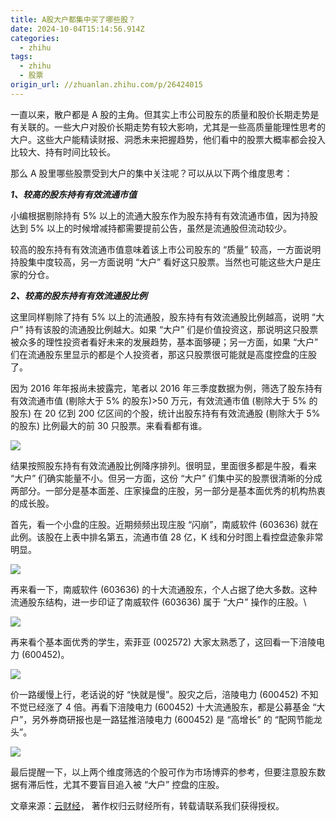 ```yaml
---
title: A股大户都集中买了哪些股？
date: 2024-10-04T15:14:56.914Z
categories:
  - zhihu
tags:
  - zhihu
  - 股票
origin_url: //zhuanlan.zhihu.com/p/26424015
---
```

一直以来，散户都是 A 股的主角。但其实上市公司股东的质量和股价长期走势是有关联的。一些大户对股价长期走势有较大影响，尤其是一些高质量能理性思考的大户。这些大户能精读财报、洞悉未来把握趋势，他们看中的股票大概率都会投入比较大、持有时间比较长。

那么 A 股里哪些股票受到大户的集中关注呢？可以从以下两个维度思考：

***1、较高的股东持有有效流通市值***

小编根据剔除持有 5% 以上的流通大股东作为股东持有有效流通市值，因为持股达到 5% 以上的时候增减持都需要提前公告，虽然是流通股但流动较少。

较高的股东持有有效流通市值意味着该上市公司股东的 “质量” 较高，一方面说明持股集中度较高，另一方面说明 “大户” 看好这只股票。当然也可能这些大户是庄家的分仓。

***2、较高的股东持有有效流通股比例***

这里同样剔除了持有 5% 以上的流通股，股东持有有效流通股比例越高，说明 “大户” 持有该股的流通股比例越大。如果 “大户” 们是价值投资这，那说明这只股票被众多的理性投资者看好未来的发展趋势，基本面够硬；另一方面，如果 “大户” 们在流通股东里显示的都是个人投资者，那这只股票很可能就是高度控盘的庄股了。

因为 2016 年年报尚未披露完，笔者以 2016 年三季度数据为例，筛选了股东持有有效流通市值 (剔除大于 5% 的股东)>50 万元，有效流通市值 (剔除大于 5% 的股东) 在 20 亿到 200 亿区间的个股，统计出股东持有有效流通股 (剔除大于 5% 的股东) 比例最大的前 30 只股票。来看看都有谁。

![](https://picx.zhimg.com/v2-e577c2735e7f15da7712c354cdfb20cd_b.jpg)

结果按照股东持有有效流通股比例降序排列。很明显，里面很多都是牛股，看来 “大户” 们确实能量不小。但另一方面，这份 “大户” 们集中买的股票很清晰的分成两部分。一部分是基本面差、庄家操盘的庄股，另一部分是基本面优秀的机构热衷的成长股。

首先，看一个小盘的庄股。近期频频出现庄股 “闪崩”，南威软件 (603636) 就在此例。该股在上表中排名第五，流通市值 28 亿，K 线和分时图上看控盘迹象非常明显。

![](https://pic3.zhimg.com/v2-6ec875f4ef56ccc877c84b67d30ce4f8_b.jpg)

再来看一下，南威软件 (603636) 的十大流通股东，个人占据了绝大多数。这种流通股东结构，进一步印证了南威软件 (603636) 属于 “大户” 操作的庄股。\


![](https://picx.zhimg.com/v2-d41f03ad0d2434c2b1c293633cf7deeb_b.jpg)

再来看个基本面优秀的学生，索菲亚 (002572) 大家太熟悉了，这回看一下涪陵电力 (600452)。

![](https://pica.zhimg.com/v2-02fa7ce0713bb4daab13e24938a9424c_b.jpg)

价一路缓慢上行，老话说的好 “快就是慢”。股灾之后，涪陵电力 (600452) 不知不觉已经涨了 4 倍。再看下涪陵电力 (600452) 十大流通股东，都是公募基金 “大户”，另外券商研报也是一路猛推涪陵电力 (600452) 是 “高增长” 的 “配网节能龙头”。

![](https://picx.zhimg.com/v2-8235c8d62f7b93cbd8e1654816ddf157_b.jpg)

最后提醒一下，以上两个维度筛选的个股可作为市场博弈的参考，但要注意股东数据有滞后性，尤其不要盲目追入被 “大户” 控盘的庄股。

文章来源：[云财经](https://link.zhihu.com/?target=http%3A//dwz.cn/5O4PWT)， 著作权归云财经所有，转载请联系我们获得授权。
